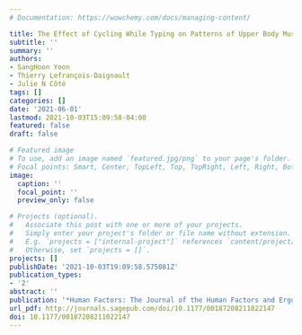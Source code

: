 ```yaml
---
# Documentation: https://wowchemy.com/docs/managing-content/

title: The Effect of Cycling While Typing on Patterns of Upper Body Muscle Activation
subtitle: ''
summary: ''
authors:
- SangHoon Yoon
- Thierry Lefrançois-Daignault
- Julie N Côté
tags: []
categories: []
date: '2021-06-01'
lastmod: 2021-10-03T15:09:58-04:00
featured: false
draft: false

# Featured image
# To use, add an image named `featured.jpg/png` to your page's folder.
# Focal points: Smart, Center, TopLeft, Top, TopRight, Left, Right, BottomLeft, Bottom, BottomRight.
image:
  caption: ''
  focal_point: ''
  preview_only: false

# Projects (optional).
#   Associate this post with one or more of your projects.
#   Simply enter your project's folder or file name without extension.
#   E.g. `projects = ["internal-project"]` references `content/project/deep-learning/index.md`.
#   Otherwise, set `projects = []`.
projects: []
publishDate: '2021-10-03T19:09:58.575081Z'
publication_types:
- '2'
abstract: ''
publication: '*Human Factors: The Journal of the Human Factors and Ergonomics Society*'
url_pdf: http://journals.sagepub.com/doi/10.1177/00187208211022147
doi: 10.1177/00187208211022147
---
```

